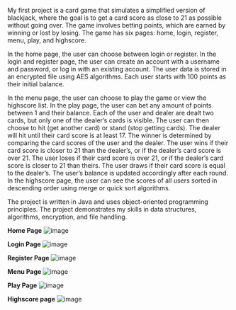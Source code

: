My first project is a card game that simulates a simplified version of blackjack, where the goal is to get a card score as close to 21 as possible without going over. The game involves betting points, which are earned by winning or lost by losing. The game has six pages: home, login, register, menu, play, and highscore.

In the home page, the user can choose between login or register. In the login and register page, the user can create an account with a username and password, or log in with an existing account. The user data is stored in an encrypted file using AES algorithms. Each user starts with 100 points as their initial balance.

In the menu page, the user can choose to play the game or view the highscore list. In the play page, the user can bet any amount of points between 1 and their balance. Each of the user and dealer are dealt two cards, but only one of the dealer’s cards is visible. The user can then choose to hit (get another card) or stand (stop getting cards). The dealer will hit until their card score is at least 17. The winner is determined by comparing the card scores of the user and the dealer. The user wins if their card score is closer to 21 than the dealer’s, or if the dealer’s card score is over 21. The user loses if their card score is over 21, or if the dealer’s card score is closer to 21 than theirs. The user draws if their card score is equal to the dealer’s. The user’s balance is updated accordingly after each round. In the highscore page, the user can see the scores of all users sorted in descending order using merge or quick sort algorithms.

The project is written in Java and uses object-oriented programming principles. The project demonstrates my skills in data structures, algorithms, encryption, and file handling.

**Home Page**
![image](https://github.com/rad013/java-projects/assets/115696959/7f9d4ae2-a1f7-4209-a009-c1606c605740)

**Login Page**
![image](https://github.com/rad013/java-projects/assets/115696959/92f6e5dd-e2ee-45b5-b08c-39c90b65160a)

**Register Page**
![image](https://github.com/rad013/java-projects/assets/115696959/97928be4-4d9e-454e-a086-e3ea866b7ee5)

**Menu Page**
![image](https://github.com/rad013/java-projects/assets/115696959/fbea8444-c888-4f24-bee6-293bff0dc1d0)

**Play Page**
![image](https://github.com/rad013/java-projects/assets/115696959/1857d4f8-fa18-4333-a9b1-26b989155323)

**Highscore page**
![image](https://github.com/rad013/java-projects/assets/115696959/7de71c5b-b98a-4f3f-a523-4cc92b3f6ecb)


